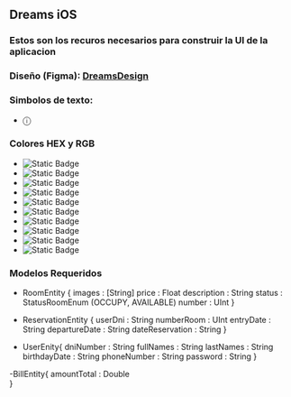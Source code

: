 ## Dreams iOS

### Estos son los recuros necesarios para construir la UI de la aplicacion

### Diseño (Figma): [DreamsDesign](https://www.figma.com/design/dONuMtUIZmygACBVlPtFVR/DreamsApp?node-id=0-1&t=mLbo6wXoyyLgGIrH-1)

### Simbolos de texto: 
- ⓘ

### Colores HEX y RGB
- ![Static Badge](https://img.shields.io/badge/%23FFEA04%20%7C%7C%20255%2C%20234%2C%204-FFEA04)
- ![Static Badge](https://img.shields.io/badge/%23262626%20%7C%7C%2038%2C%2038%2C%2038-262626)
- ![Static Badge](https://img.shields.io/badge/%23A4A4A4%20%7C%7C%20164%2C%20164%2C%20164-A4A4A4)
- ![Static Badge](https://img.shields.io/badge/%235D5D5D%20%7C%7C%2093%2C%2093%2C%2093-5D5D5D)
- ![Static Badge](https://img.shields.io/badge/%23D1D1D1%20%7C%7C%20RGB(209%2C%20209%2C%20209)-%23D1D1D1)
- ![Static Badge](https://img.shields.io/badge/%233E3C22%20%7C%7C%2062%2C%2060%2C%2034-3E3C22)
- ![Static Badge](https://img.shields.io/badge/%23FCF6B3%20%7C%7C%20252%2C%20246%2C%20179-FCF6B3)
- ![Static Badge](https://img.shields.io/badge/%23FCF06F%20%7C%7C%20255%2C%20234%2C%204-FCF06F)
- ![Static Badge](https://img.shields.io/badge/%23000000%20%7C%7C%200%2C%200%2C%200-000000)
- ![Static Badge](https://img.shields.io/badge/%23FFFFFF%20%7C%7C%20255%2C%20255%2C%20255-FFFFFF)


### Modelos Requeridos

- RoomEntity {
    images : [String]
    price : Float
    description : String
    status : StatusRoomEnum (OCCUPY, AVAILABLE)
    number : UInt
} 

- ReservationEntity {
    userDni : String
    numberRoom : UInt
    entryDate : String
    departureDate : String
    dateReservation : String
}

- UserEnity{
    dniNumber : String
    fullNames : String
    lastNames : String
    birthdayDate : String
    phoneNumber : String
    password : String
} 


-BillEntity{
    amountTotal : Double    
}






